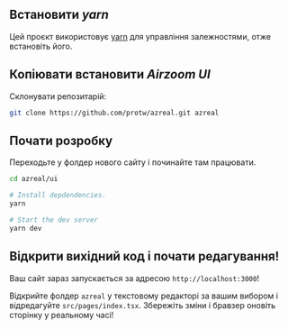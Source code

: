 ## Встановити *yarn*

Цей проєкт використовує [yarn](https://yarnpkg.com/) для управління залежностями, отже встановіть його.

## Копіювати встановити *Airzoom UI*

Склонувати репозитарій:

```sh
git clone https://github.com/protw/azreal.git azreal
```

## Почати розробку

Переходьте у фолдер нового сайту і починайте там працювати.

```sh
cd azreal/ui

# Install depdendencies.
yarn

# Start the dev server
yarn dev
```

## Відкрити вихідний код і почати редагування!

Ваш сайт зараз запускається за адресою `http://localhost:3000`!

Відкрийте фолдер `azreal` у текстовому редакторі за вашим вибором і відредагуйте `src/pages/index.tsx`. Збережіть зміни і бравзер оновіть сторінку у реальному часі!